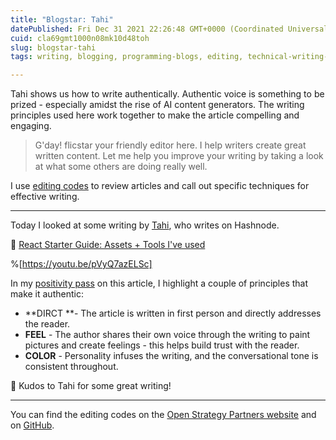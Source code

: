 ```yaml
---
title: "Blogstar: Tahi"
datePublished: Fri Dec 31 2021 22:26:48 GMT+0000 (Coordinated Universal Time)
cuid: cla69gmt1000n08mk10d48toh
slug: blogstar-tahi
tags: writing, blogging, programming-blogs, editing, technical-writing-1

---
```


Tahi shows us how to write authentically. Authentic voice is something to be prized - especially amidst the rise of AI content generators. The writing principles used here work together to make the article compelling and engaging. 


> G'day! flicstar your friendly editor here. I help writers create great written content. Let me help you improve your writing by taking a look at what some others are doing really well.

I use [editing codes](https://github.com/open-strategy-partners/editing-codes) to review articles and call out specific techniques for effective writing.

---

Today I looked at some writing by [Tahi](https://muntahatahiat.hashnode.dev/), who writes on Hashnode. 

📝 [React Starter Guide: Assets + Tools I've used](https://muntahatahiat.hashnode.dev/react-starter-guide-assets-tools-ive-used)


%[https://youtu.be/pVyQ7azELSc]


In my [positivity pass](https://openstrategypartners.com/blog/the-positivity-pass-and-why-we-do-it/) on this article, I highlight a couple of principles that make it authentic:

- **DIRCT **- The article is written in first person and directly addresses the reader. 
- **FEEL** - The author shares their own voice through the writing to paint pictures and create feelings - this helps build trust with the reader.
- **COLOR** - Personality infuses the writing, and the conversational tone is consistent throughout.

🎉 Kudos to Tahi for some great writing! 

---

You can find the editing codes on the [Open Strategy Partners website](https://openstrategypartners.com/resources/the-osp-editing-codes/) and on [GitHub](https://github.com/open-strategy-partners/editing-codes).